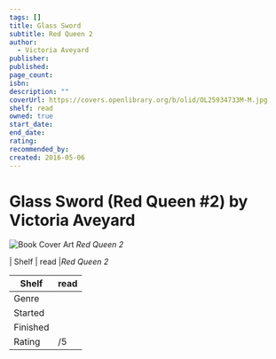 ```yaml
---
tags: []
title: Glass Sword
subtitle: Red Queen 2
author:
  - Victoria Aveyard
publisher:
published:
page_count:
isbn:
description: ""
coverUrl: https://covers.openlibrary.org/b/olid/OL25934733M-M.jpg
shelf: read
owned: true
start_date:
end_date:
rating:
recommended_by:
created: 2016-05-06
---
```


# Glass Sword (Red Queen #2) by Victoria Aveyard

![Book Cover Art](https://covers.openlibrary.org/b/olid/OL25934733M-M.jpg)
_Red Queen 2_

| Shelf | read |_Red Queen 2_

| Shelf | read |
| --- | --- |
| Genre |  |
| Started |  |
| Finished |  |
| Rating | /5 |

